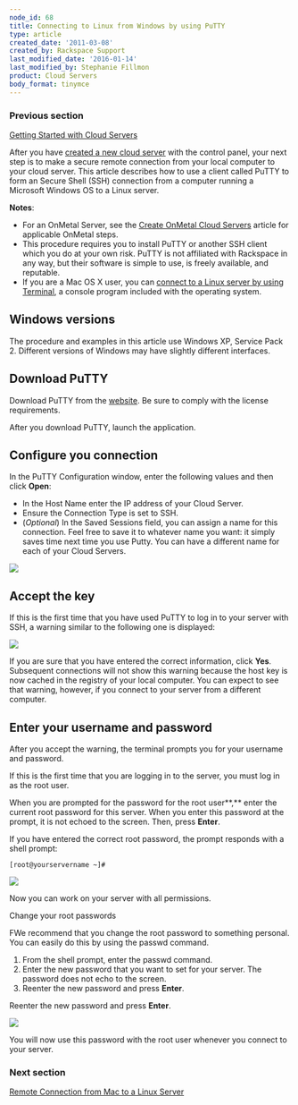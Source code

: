 ```yaml
---
node_id: 68
title: Connecting to Linux from Windows by using PuTTY
type: article
created_date: '2011-03-08'
created_by: Rackspace Support
last_modified_date: '2016-01-14'
last_modified_by: Stephanie Fillmon
product: Cloud Servers
body_format: tinymce
---
```


### Previous section

[Getting Started with Cloud
Servers](/how-to/cloud-servers)

After you have [created a new cloud
server](/how-to/cloud-servers)
with the control panel, your next step is to make a secure remote
connection from your local computer to your cloud server.  This article
describes how to use a client called PuTTY to form an Secure Shell (SSH)
connection from a computer running a Microsoft Windows OS to a Linux
server.

**Notes**:

-   For an OnMetal Server, see the [Create OnMetal Cloud
    Servers](/how-to/create-onmetal-cloud-servers)
    article for applicable OnMetal steps.
-   This procedure requires you to install PuTTY or another SSH client
    which you do at your own risk.  PuTTY is not affiliated with
    Rackspace in any way, but their software is simple to use, is freely
    available, and reputable.
-   If you are a Mac OS X user, you can [connect to a Linux server by
    using
    Terminal](/how-to/connecting-to-linux-from-mac-os-x-by-using-terminal), a
    console program included with the operating system.



Windows versions
----------------

The procedure and examples in this article use  Windows XP, Service Pack
2.  Different versions of Windows may have slightly different
interfaces.

Download PuTTY
--------------

Download PuTTY from the
[website](http://www.chiark.greenend.org.uk/~sgtatham/putty/ "http://www.chiark.greenend.org.uk/~sgtatham/putty/").
Be sure to comply with the license requirements.

After you download PuTTY, launch the application.

Configure you connection
------------------------

In the PuTTY Configuration window, enter the following values and then
click **Open**:

-   In the Host Name enter the IP address of your Cloud Server.
-   Ensure the Connection Type is set to SSH.
-   (*Optional*) In the Saved Sessions field, you can assign a name for
    this connection.  Feel free to save it to whatever name you want: it
    simply saves time next time you use Putty.  You can have a different
    name for each of your Cloud Servers.

![](http://c768825.r25.cf2.rackcdn.com/1_Connect.png)



Accept the key
--------------


If this is the first time that you have used PuTTY to log in to your
server with SSH, a warning similar to the following one is displayed:

![](http://c768825.r25.cf2.rackcdn.com/2_AcceptKey.png)

If you are sure that you have entered the correct information, click
**Yes**.
Subsequent connections will not show this warning because the host key
is now cached in the registry of your local computer.  You can expect to
see that warning, however, if you connect to your server from a
different computer.





Enter your username and password
--------------------------------

After you accept the warning, the terminal prompts you for your username
and password.

If this is the first time that you are logging in to the server, you
must log in as the root user.

When you are prompted for the password for the root user**,** enter the
current root password for this server. When you enter this password at
the prompt, it is not echoed to the screen.  Then, press **Enter**.

If you have entered the correct root password, the prompt responds with
a shell prompt:

`[root@yourservername ~]#`

![](http://c768825.r25.cf2.rackcdn.com/3_login.png)

Now you can work on your server with all permissions.

Change your root passwords

FWe recommend that you change the root password to something personal.
 You can easily do this by using the passwd command.

1.  From the shell prompt, enter the passwd command.
2.  Enter the new password that you want to set for your server.  The
    password does not echo to the screen.
3.  Reenter the new password and press **Enter**.

Reenter the new password and press **Enter**.

![](http://c768825.r25.cf2.rackcdn.com/4_passwd.png)

You will now use this password with the root user whenever you connect
to your server.

### Next section

[Remote Connection from Mac to a Linux
Server](/how-to/connecting-to-linux-from-mac-os-x-by-using-terminal)

